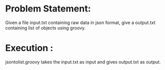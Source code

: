 # Problem Statement: 
Given a file input.txt containing raw data in json format, give a output.txt containing list of objects using groovy.

# Execution : 
jsontolist.groovy takes the input.txt as input and gives output.txt as output.
